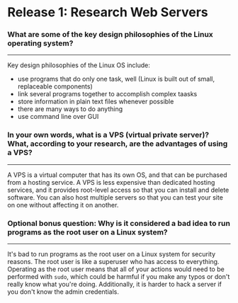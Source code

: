 # Release 1: Research Web Servers

### What are some of the key design philosophies of the Linux operating system?
---
Key design philosophies of the Linux OS include: 

* use programs that do only one task, well (Linux is built out of small, replaceable components)
* link several programs together to accomplish complex taasks
* store information in plain text files whenever possible
* there are many ways to do anything
* use command line over GUI

### In your own words, what is a VPS (virtual private server)? What, according to your research, are the advantages of using a VPS?
---
A VPS is a virtual computer that has its own OS, and that can be purchased from a hosting service. A VPS is less expensive than dedicated hosting services, and it provides root-level access so that you can install and delete software. You can also host multiple servers so that you can test your site on one without affecting it on another. 

### Optional bonus question: Why is it considered a bad idea to run programs as the root user on a Linux system?
---
It's bad to run programs as the root user on a Linux system for security reasons. The root user is like a superuser who has access to everything. Operating as the root user means that all of your actions would need to be performed with `sudo`, which could be harmful if you make any typos or don't really know what you're doing. Additionally, it is harder to hack a server if you don't know the admin credentials.
